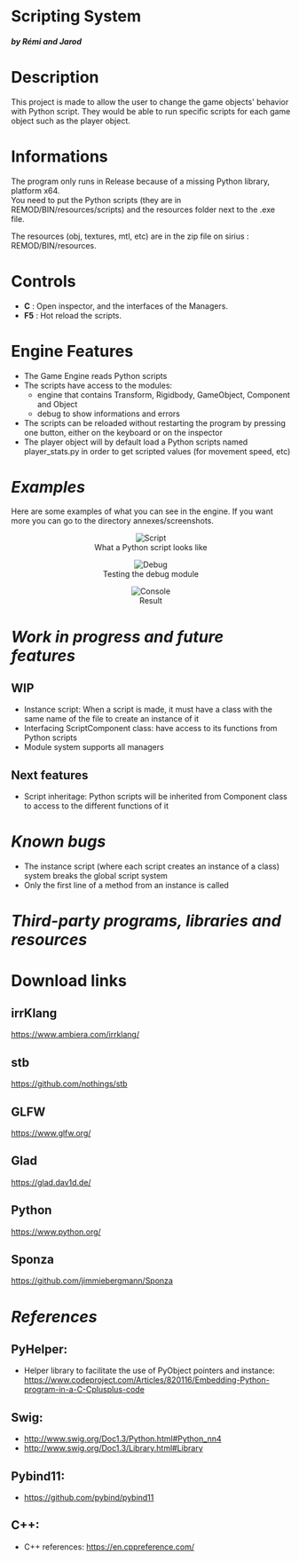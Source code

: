 # **Scripting System**
##### by Rémi and Jarod

# Description
This project is made to allow the user to change the game objects' behavior with Python script. They would be able to run specific scripts for each game object such as the player object.
 
# Informations
The program only runs in Release because of a missing Python library, platform x64.\
You need to put the Python scripts (they are in REMOD/BIN/resources/scripts) and the resources folder next to the .exe file.
 
The resources (obj, textures, mtl, etc) are in the zip file on sirius : REMOD/BIN/resources.
 
# Controls
- **C** : Open inspector, and the interfaces of the Managers.
- **F5** : Hot reload the scripts.
 
# Engine Features
- The Game Engine reads Python scripts
- The scripts have access to the modules:
    - engine that contains Transform, Rigidbody, GameObject, Component and Object
    - debug to show informations and errors
- The scripts can be reloaded without restarting the program by pressing one button, either on the keyboard or on the inspector
- The player object will by default load a Python scripts named player_stats.py in order to get scripted values (for movement speed, etc)
 
***Examples***
===
 
Here are some examples of what you can see in the engine. If you want more you can go to the directory annexes/screenshots.
 
<div style="text-align:center">

![Script](screenshots/python_script.png)\
What a Python script looks like
 
![Debug](screenshots/python_debug.png)\
Testing the debug module
 
![Console](screenshots/python_console.png)\
Result
 
<div style="text-align:left">
 
***Work in progress and future features***
===
WIP
---
- Instance script: When a script is made, it must have a class with the same name of the file to create an instance of it
- Interfacing ScriptComponent class: have access to its functions from Python scripts
- Module system supports all managers
 
Next features
---
- Script inheritage: Python scripts will be inherited from Component class to access to the different functions of it
 
***Known bugs***
===
- The instance script (where each script creates an instance of a class) system breaks the global script system
- Only the first line of a method from an instance is called
 
***Third-party programs, libraries and resources***
===
 
# Download links
 
irrKlang
---
https://www.ambiera.com/irrklang/ 
 
stb
---
https://github.com/nothings/stb 
 
GLFW
--- 
https://www.glfw.org/ 
 
Glad
---
https://glad.dav1d.de/
 
Python
---
https://www.python.org/
 
Sponza
---
https://github.com/jimmiebergmann/Sponza 
 
***References***
===
PyHelper:
---
- Helper library to facilitate the use of PyObject pointers and instance:
https://www.codeproject.com/Articles/820116/Embedding-Python-program-in-a-C-Cplusplus-code
 
Swig:
---
- http://www.swig.org/Doc1.3/Python.html#Python_nn4
- http://www.swig.org/Doc1.3/Library.html#Library 
 
Pybind11:
---
- https://github.com/pybind/pybind11
 
C++:
---
- C++ references: https://en.cppreference.com/